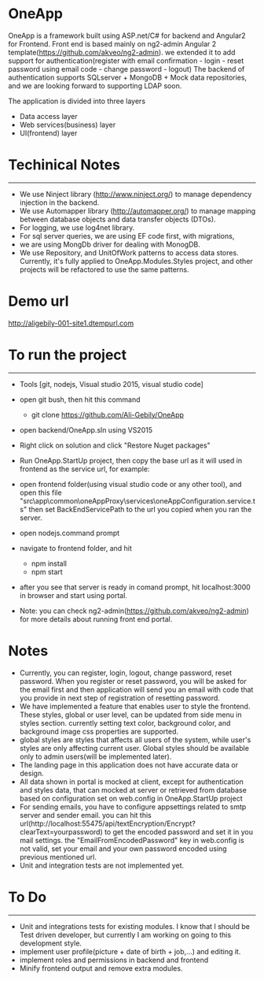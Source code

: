 # OneApp
OneApp is a framework built using ASP.net/C# for backend  and Angular2 for Frontend.
Front end is based mainly on ng2-admin Angular 2 template(https://github.com/akveo/ng2-admin). we extended it to add support for authentication(register with email confirmation - login - reset password using email code - change password - logout)
The backend of authentication supports SQLserver + MongoDB + Mock data repositories, and we are looking forward to supporting LDAP soon.

The application is divided into three layers
  - Data access layer
  - Web services(business) layer 
  - UI(frontend) layer

# Techinical Notes
----------------------------
- We use Ninject library (http://www.ninject.org/) to manage dependency injection in the backend. 
- We use Automapper library (http://automapper.org/) to manage mapping between database objects and data transfer objects (DTOs).
- For logging, we use log4net library. 
- For sql server queries, we are using EF code first, with migrations, 
- we are using MongDb driver for dealing with MonogDB.
- We use Repository, and UnitOfWork patterns to access data stores. Currently, it's fully applied to OneApp.Modules.Styles project, and other projects will be refactored to use the same patterns.
 
# Demo url
http://aligebily-001-site1.dtempurl.com

# To run the project
---------------
- Tools [git, nodejs, Visual studio 2015, visual studio code]
- open git bush, then hit this command
	- git clone https://github.com/Ali-Gebily/OneApp
- open backend/OneApp.sln using VS2015
- Right click on solution and click "Restore Nuget packages"
- Run OneApp.StartUp project, then copy the base url as it will used in frontend as the service url, for example: 

- open frontend folder(using visual studio code or any other tool), and open this file "src\app\common\oneAppProxy\services\oneAppConfiguration.service.ts" then set BackEndServicePath to the url you copied when you ran the server.

- open nodejs.command prompt
- navigate to frontend folder, and hit
	- npm install 
	- npm start
- after you see that server is ready in comand prompt, hit localhost:3000 in browser and start using portal.
- Note: you can check ng2-admin(https://github.com/akveo/ng2-admin) for more details about running front end portal. 


# Notes
- Currently, you can register, login, logout, change password, reset password. When you register or reset password, you will be asked for the email first and then application will send you an email with code that you provide in next step of registration of resetting password. 
- We have implemented a feature that enables user to style the frontend. These styles, global or user level, can be updated from side menu in styles section. currently setting text color, background color, and background image css properties are supported.
- global styles are styles that affects all users of the system, while user's styles are only affecting current user. Global styles should be available only to admin users(will be implemented later).
- The landing page in this application does not have accurate data or design.
- All data shown in portal is mocked at client, except for authentication and styles data, that can mocked at server or retrieved from database based on configuration set on web.config in OneApp.StartUp project
- For sending emails, you have to configure appsettings related to smtp server and sender email. you can hit this url(http://localhost:55475/api/textEncryption/Encrypt?clearText=yourpassword) to get the encoded password and set it in you mail settings. the "EmailFromEncodedPassword" key in web.config is not valid, set your email and your own password encoded using previous mentioned url. 
- Unit and integration tests are not implemented yet.

# To Do
----------
- Unit and integrations tests for existing modules. I know that I should be Test driven developer, but currently I am working on going to this development style. 
- implement user profile(picture + date of birth + job,...) and editing it.
- implement roles and permissions in backend and frontend
- Minify frontend output and remove extra modules.


